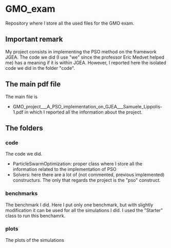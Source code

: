 # GMO_exam
Repository where I store all the used files for the GMO exam.

## Important remark
My project consists in implementing the PSO method on the framework JGEA. 
The code we did (I use "we" since the professor Eric Medvet helped me) has a meaning if it is within JGEA.
However, I reported here the isolated code we did in the folder "code".

## The main pdf file
The main file is 
* GMO_project___A_PSO_implementation_on_GJEA___Samuele_Lippolis-1.pdf 
in which I reported all the information about the project.

## The folders
### code
The code we did.
* ParticleSwarmOptimization: proper class where I store all the information related to the implementation of PSO
* Solvers: here there are a lot of (not commented, previous implemented) constructurs. The only that regards the project is the "pso" construct. 
### benchmarks 
The benchmark I did. 
Here I put only one benchmark, but with slightly modification it can be used for all the simulations I did.
I used the "Starter" class to run this benchamrk.
### plots
The plots of the simulations
